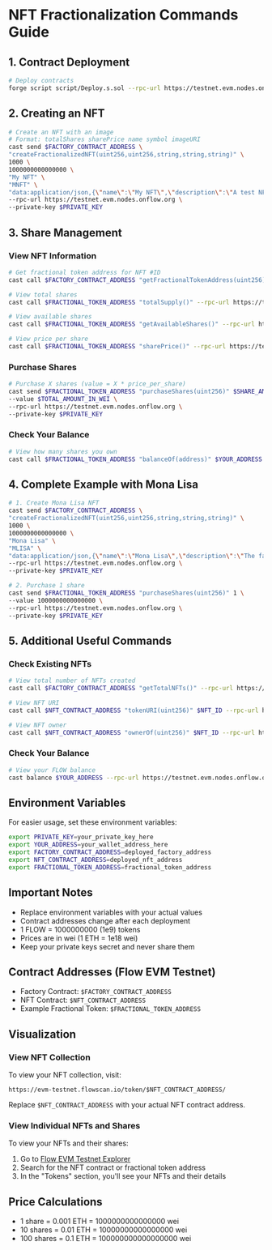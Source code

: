 # NFT Fractionalization Commands Guide

## 1. Contract Deployment
```bash
# Deploy contracts
forge script script/Deploy.s.sol --rpc-url https://testnet.evm.nodes.onflow.org --broadcast --private-key $PRIVATE_KEY
```

## 2. Creating an NFT
```bash
# Create an NFT with an image
# Format: totalShares sharePrice name symbol imageURI
cast send $FACTORY_CONTRACT_ADDRESS \
"createFractionalizedNFT(uint256,uint256,string,string,string)" \
1000 \
1000000000000000 \
"My NFT" \
"MNFT" \
"data:application/json,{\"name\":\"My NFT\",\"description\":\"A test NFT\",\"image\":\"https://picsum.photos/500/500\"}" \
--rpc-url https://testnet.evm.nodes.onflow.org \
--private-key $PRIVATE_KEY
```

## 3. Share Management

### View NFT Information
```bash
# Get fractional token address for NFT #ID
cast call $FACTORY_CONTRACT_ADDRESS "getFractionalTokenAddress(uint256)" $NFT_ID --rpc-url https://testnet.evm.nodes.onflow.org

# View total shares
cast call $FRACTIONAL_TOKEN_ADDRESS "totalSupply()" --rpc-url https://testnet.evm.nodes.onflow.org

# View available shares
cast call $FRACTIONAL_TOKEN_ADDRESS "getAvailableShares()" --rpc-url https://testnet.evm.nodes.onflow.org

# View price per share
cast call $FRACTIONAL_TOKEN_ADDRESS "sharePrice()" --rpc-url https://testnet.evm.nodes.onflow.org
```

### Purchase Shares
```bash
# Purchase X shares (value = X * price_per_share)
cast send $FRACTIONAL_TOKEN_ADDRESS "purchaseShares(uint256)" $SHARE_AMOUNT \
--value $TOTAL_AMOUNT_IN_WEI \
--rpc-url https://testnet.evm.nodes.onflow.org \
--private-key $PRIVATE_KEY
```

### Check Your Balance
```bash
# View how many shares you own
cast call $FRACTIONAL_TOKEN_ADDRESS "balanceOf(address)" $YOUR_ADDRESS --rpc-url https://testnet.evm.nodes.onflow.org
```

## 4. Complete Example with Mona Lisa
```bash
# 1. Create Mona Lisa NFT
cast send $FACTORY_CONTRACT_ADDRESS \
"createFractionalizedNFT(uint256,uint256,string,string,string)" \
1000 \
1000000000000000 \
"Mona Lisa" \
"MLISA" \
"data:application/json,{\"name\":\"Mona Lisa\",\"description\":\"The famous painting by Leonardo da Vinci\",\"image\":\"https://upload.wikimedia.org/wikipedia/commons/thumb/e/ec/Mona_Lisa%2C_by_Leonardo_da_Vinci%2C_from_C2RMF_retouched.jpg/687px-Mona_Lisa%2C_by_Leonardo_da_Vinci%2C_from_C2RMF_retouched.jpg\"}" \
--rpc-url https://testnet.evm.nodes.onflow.org \
--private-key $PRIVATE_KEY

# 2. Purchase 1 share
cast send $FRACTIONAL_TOKEN_ADDRESS "purchaseShares(uint256)" 1 \
--value 1000000000000000 \
--rpc-url https://testnet.evm.nodes.onflow.org \
--private-key $PRIVATE_KEY
```

## 5. Additional Useful Commands

### Check Existing NFTs
```bash
# View total number of NFTs created
cast call $FACTORY_CONTRACT_ADDRESS "getTotalNFTs()" --rpc-url https://testnet.evm.nodes.onflow.org

# View NFT URI
cast call $NFT_CONTRACT_ADDRESS "tokenURI(uint256)" $NFT_ID --rpc-url https://testnet.evm.nodes.onflow.org

# View NFT owner
cast call $NFT_CONTRACT_ADDRESS "ownerOf(uint256)" $NFT_ID --rpc-url https://testnet.evm.nodes.onflow.org
```

### Check Your Balance
```bash
# View your FLOW balance
cast balance $YOUR_ADDRESS --rpc-url https://testnet.evm.nodes.onflow.org
```

## Environment Variables
For easier usage, set these environment variables:
```bash
export PRIVATE_KEY=your_private_key_here
export YOUR_ADDRESS=your_wallet_address_here
export FACTORY_CONTRACT_ADDRESS=deployed_factory_address
export NFT_CONTRACT_ADDRESS=deployed_nft_address
export FRACTIONAL_TOKEN_ADDRESS=fractional_token_address
```

## Important Notes
- Replace environment variables with your actual values
- Contract addresses change after each deployment
- 1 FLOW = 1000000000 (1e9) tokens
- Prices are in wei (1 ETH = 1e18 wei)
- Keep your private keys secret and never share them

## Contract Addresses (Flow EVM Testnet)
- Factory Contract: `$FACTORY_CONTRACT_ADDRESS`
- NFT Contract: `$NFT_CONTRACT_ADDRESS`
- Example Fractional Token: `$FRACTIONAL_TOKEN_ADDRESS`

## Visualization

### View NFT Collection
To view your NFT collection, visit:
```
https://evm-testnet.flowscan.io/token/$NFT_CONTRACT_ADDRESS/
```
Replace `$NFT_CONTRACT_ADDRESS` with your actual NFT contract address.

### View Individual NFTs and Shares
To view your NFTs and their shares:
1. Go to [Flow EVM Testnet Explorer](https://testnet.flowscan.org/evm)
2. Search for the NFT contract or fractional token address
3. In the "Tokens" section, you'll see your NFTs and their details

## Price Calculations
- 1 share = 0.001 ETH = 1000000000000000 wei
- 10 shares = 0.01 ETH = 10000000000000000 wei
- 100 shares = 0.1 ETH = 100000000000000000 wei
